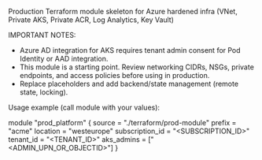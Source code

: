 Production Terraform module skeleton for Azure hardened infra (VNet, Private AKS, Private ACR, Log Analytics, Key Vault)

IMPORTANT NOTES:
- Azure AD integration for AKS requires tenant admin consent for Pod Identity or AAD integration.
- This module is a starting point. Review networking CIDRs, NSGs, private endpoints, and access policies before using in production.
- Replace placeholders and add backend/state management (remote state, locking).

Usage example (call module with your values):

module "prod_platform" {
  source            = "./terraform/prod-module"
  prefix            = "acme"
  location          = "westeurope"
  subscription_id   = "<SUBSCRIPTION_ID>"
  tenant_id         = "<TENANT_ID>"
  aks_admins         = ["<ADMIN_UPN_OR_OBJECTID>"]
}
